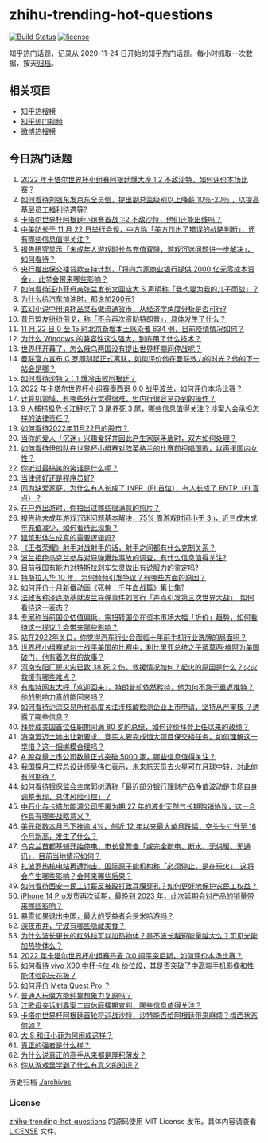 # zhihu-trending-hot-questions

[![Build Status](https://github.com/justjavac/zhihu-trending-hot-questions/workflows/ci/badge.svg?branch=master)](https://github.com/justjavac/zhihu-trending-hot-questions/actions)
[![license](https://img.shields.io/github/license/justjavac/zhihu-trending-hot-questions)](https://github.com/justjavac/zhihu-trending-hot-questions/blob/master/LICENSE)

知乎热门话题，记录从 2020-11-24 日开始的知乎热门话题。每小时抓取一次数据，按天[归档](./archives)。

## 相关项目

- [知乎热搜榜](https://github.com/justjavac/zhihu-trending-top-search)
- [知乎热门视频](https://github.com/justjavac/zhihu-trending-hot-video)
- [微博热搜榜](https://github.com/justjavac/weibo-trending-hot-search)

## 今日热门话题

<!-- BEGIN -->
<!-- 最后更新时间 Wed Nov 23 2022 03:18:42 GMT+0800 (China Standard Time) -->

1. [2022 年卡塔尔世界杯小组赛阿根廷爆大冷 1:2 不敌沙特，如何评价本场比赛？](https://www.zhihu.com/question/568189518)
1. [如何看待刘强东发京东全员信，提出副总监级别以上降薪 10％-20％ ，以提高基层员工福利待遇等?](https://www.zhihu.com/question/568157415)
1. [卡塔尔世界杯阿根廷小组赛首战 1:2 不敌沙特，他们还能出线吗？](https://www.zhihu.com/question/568213988)
1. [中美防长于 11 月 22 日举行会谈，中方称「美方作出了错误的战略判断」，还有哪些信息值得关注？](https://www.zhihu.com/question/568160479)
1. [报告研究显示「未成年人游戏时长与充值双降，游戏沉迷问题进一步解决」，如何看待？](https://www.zhihu.com/question/568172689)
1. [央行推出保交楼贷款支持计划，「将向六家商业银行提供 2000 亿元零成本资金」，此举会带来哪些影响？](https://www.zhihu.com/question/568140607)
1. [如何看待汪小菲母亲张兰发长文回应大 S 声明称「我也要为我的儿子而战」？](https://www.zhihu.com/question/568191125)
1. [为什么给汽车加油时，都说加200元?](https://www.zhihu.com/question/567211738)
1. [玄幻小说中用消耗品灵石做流通货币，从经济学角度分析是否可行?](https://www.zhihu.com/question/25080674)
1. [昔日盟友纷纷倒戈，称「不会再次资助特朗普」，具体发生了什么？](https://www.zhihu.com/question/567948902)
1. [11 月 22 日 0 至 15 时北京新增本土感染者 634 例，目前疫情情况如何？](https://www.zhihu.com/question/568197463)
1. [为什么 Windows 的兼容性这么强大，到底用了什么技术？](https://www.zhihu.com/question/266103113)
1. [世界杯开幕了，怎么俄乌两国没有提出世界杯期间停战呢？](https://www.zhihu.com/question/567853220)
1. [曼联官方宣布 C 罗即刻起正式离队，如何评价他在曼联效力的时光？他的下一站会是哪？](https://www.zhihu.com/question/568265945)
1. [如何看待沙特 2：1 爆冷击败阿根廷？](https://www.zhihu.com/question/568214384)
1. [2022 年卡塔尔世界杯小组赛墨西哥 0:0 战平波兰，如何评价本场比赛？](https://www.zhihu.com/question/568229869)
1. [计算机领域，有哪些外行觉得很难，但内行很容易办到的操作？](https://www.zhihu.com/question/566267025)
1. [9 人捕捞极危长江鲟吃了 3 尾养死 3 尾，哪些信息值得关注？涉案人会承担怎样的法律责任？](https://www.zhihu.com/question/567398961)
1. [如何看待2022年11月22日的股市？](https://www.zhihu.com/question/568171870)
1. [当你的爱人「沉迷」兴趣爱好并因此产生家庭矛盾时，双方如何处理？](https://www.zhihu.com/question/567421568)
1. [如何看待伊朗队在世界杯小组赛对阵英格兰的比赛前拒唱国歌，以声援国内女性？](https://www.zhihu.com/question/568076615)
1. [你听过最搞笑的笑话是什么呢？](https://www.zhihu.com/question/308113640)
1. [当律师好还是程序员好?](https://www.zhihu.com/question/388010562)
1. [同为缺爱家庭，为什么有人长成了 INFP（FI 首位），有人长成了 ENTP（FI 盲点）？](https://www.zhihu.com/question/568021500)
1. [在户外出游时，你拍出过哪些很满意的照片？](https://www.zhihu.com/question/567250469)
1. [报告称未成年游戏沉迷问题基本解决，75% 周游戏时间小于 3h，近三成未成年充值减少，如何看待此现象？](https://www.zhihu.com/question/568183352)
1. [建筑形体生成真的需要逻辑吗?](https://www.zhihu.com/question/493547903)
1. [《王者荣耀》射手对战射手的话，射手之间都有什么克制关系？](https://www.zhihu.com/question/344939515)
1. [波兰拒绝乌克兰参与对导弹爆炸事故的调查，有什么信息值得关注?](https://www.zhihu.com/question/568202225)
1. [目前我国有能力对特斯拉刹车失灵做出有说服力的鉴定吗?](https://www.zhihu.com/question/567080033)
1. [特斯拉入华 10 年，为何频频引发争议？有哪些方面的原因？](https://www.zhihu.com/question/567257828)
1. [如何评价十月新番动画《死神：千年血战篇》第七集?](https://www.zhihu.com/question/568034857)
1. [法政客称泽连斯基就波兰导弹事件的言行「差点引发第三次世界大战」，如何看待这一表态？](https://www.zhihu.com/question/567963196)
1. [专家称当前国企估值偏低，需扭转国企在资本市场大幅「折价」趋势，如何看待这一提议？会带来哪些影响？](https://www.zhihu.com/question/568158987)
1. [站在2022年关口，你觉得汽车行业会面临十年前手机行业洗牌的局面吗？](https://www.zhihu.com/question/566815255)
1. [世界杯小组赛威尔士战平美国的比赛中，利比里亚总统之子蒂莫西·维阿为美国破门，他有着怎样的故事？](https://www.zhihu.com/question/568132110)
1. [河南安阳厂房火灾已致 38 死 2 伤，救援情况如何？起火的原因是什么？火灾救援有哪些难点？](https://www.zhihu.com/question/568031673)
1. [有推特网友大呼「欢迎回来」，特朗普却依然矜持，他为何不急于重返推特？他的影响力真的能回来吗？](https://www.zhihu.com/question/567963889)
1. [如何看待沪深交易所称高度关注涉核酸检测企业上市申请，坚持从严审核 ？透露了哪些信息？](https://www.zhihu.com/question/568140014)
1. [拜登成美国首位任职期间满 80 岁的总统，如何评价拜登上任以来的政绩？](https://www.zhihu.com/question/567943033)
1. [海南澄迈土地出让新要求，竞买人要完成恒大项目保交楼任务，如何理解这一举措？这一捆绑模合理吗？](https://www.zhihu.com/question/566034702)
1. [A 股存量上市公司数量正式突破 5000 家，哪些信息值得关注？](https://www.zhihu.com/question/568139541)
1. [我国探月工程总设计师吴伟仁表示，未来航天员去火星可在月球中转，对此你有何期待？](https://www.zhihu.com/question/568177918)
1. [如何看待银保监会主席郭树清称「最近部分银行理财产品净值波动是市场自身调整表现，总体风险可控」？](https://www.zhihu.com/question/568014856)
1. [中石化与卡塔尔能源公司签署为期 27 年的液化天然气长期购销协议，这一合作具有哪些战略意义？](https://www.zhihu.com/question/568009749)
1. [美元指数本月已下挫逾 4%，创近 12 年以来最大单月跌幅，空头头寸升至 16 个月新高，发生了什么？](https://www.zhihu.com/question/567989151)
1. [乌克兰首都基辅开始停电，市长曾警告「或完全断电、断水、无供暖、无通讯」，目前当地情况如何？](https://www.zhihu.com/question/568027674)
1. [扎波罗热核电站再遭炮击，国际原子能机构称「必须停止，是在玩火」，这将会产生哪些影响？会带来哪些后果？](https://www.zhihu.com/question/567978289)
1. [如何看待西安一民工讨薪反被殴打致耳膜穿孔？如何更好地保护农民工权益？](https://www.zhihu.com/question/568144796)
1. [iPhone 14 Pro发货再次延期，最晚到 2023 年，此次延期会对产品的销量带来哪些影响？](https://www.zhihu.com/question/567770955)
1. [暴雪如果退出中国，最大的受益者会是米哈游吗？](https://www.zhihu.com/question/567454933)
1. [深夜市井，宁波有哪些隐藏美食？](https://www.zhihu.com/question/529240960)
1. [为什么波长更长的红外线可以加热物体？是不波长越短能量越大么？可见光能加热物体么？](https://www.zhihu.com/question/538761477)
1. [2022 年卡塔尔世界杯小组赛丹麦 0:0 闷平突尼斯，如何评价本场比赛？](https://www.zhihu.com/question/568217637)
1. [如何看待 vivo X90 中杯卡位 4k 价位段，其是否突破了中高端手机影像和性能体验的天花板？](https://www.zhihu.com/question/568216150)
1. [如何评价 Meta Quest Pro ？](https://www.zhihu.com/question/558783432)
1. [普通人玩魔方能纯靠想象力复原吗？](https://www.zhihu.com/question/555376610)
1. [江歌母亲诉刘鑫案二审休庭择期宣判，哪些信息值得关注？](https://www.zhihu.com/question/568156215)
1. [卡塔尔世界杯阿根廷首轮将迎战沙特，沙特能否给阿根廷带来麻烦？梅西状态何如？](https://www.zhihu.com/question/568131559)
1. [大 S 和汪小菲为何闹成这样？](https://www.zhihu.com/question/535304018)
1. [真正的强者是什么样？](https://www.zhihu.com/question/510083715)
1. [为什么说真正的高手从来都是厚积薄发？](https://www.zhihu.com/question/568170620)
1. [你从游戏里学到了什么有意义的知识？](https://www.zhihu.com/question/567950747)

<!-- END -->

历史归档 [./archives](./archives)

### License

[zhihu-trending-hot-questions](https://github.com/justjavac/zhihu-trending-hot-questions)
的源码使用 MIT License 发布。具体内容请查看 [LICENSE](./LICENSE) 文件。
